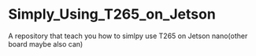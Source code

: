 # Simply_Using_T265_on_Jetson
A repository that teach you how to simlpy use T265 on Jetson nano(other board maybe also can)
